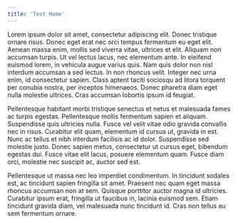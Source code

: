 ```yaml
---
title: 'Test Home'
---
```


Lorem ipsum dolor sit amet, consectetur adipiscing elit. Donec tristique ornare risus. Donec eget erat nec orci tempus fermentum eu eget elit. Aenean massa enim, mollis sed viverra vitae, ultrices et elit. Aliquam non accumsan turpis. Ut vel lectus lacus, nec elementum ante. In eleifend euismod lorem, in vehicula augue varius quis. Nam quis dolor non nisl interdum accumsan a sed lectus. In non rhoncus velit. Integer nec urna enim, id consectetur sapien. Class aptent taciti sociosqu ad litora torquent per conubia nostra, per inceptos himenaeos. Donec pharetra diam eget nulla molestie ultrices. Cras accumsan lobortis ipsum id feugiat.

Pellentesque habitant morbi tristique senectus et netus et malesuada fames ac turpis egestas. Pellentesque mollis fermentum sapien et aliquam. Suspendisse quis ultricies nulla. Fusce vel velit vitae odio gravida convallis nec in risus. Curabitur elit quam, elementum id cursus ut, gravida in est. Nunc ac tellus et nibh interdum facilisis ac id dolor. Suspendisse sed molestie justo. Donec sapien metus, consectetur ut cursus eget, bibendum egestas dui. Fusce vitae elit lacus, posuere elementum quam. Fusce diam orci, molestie nec suscipit ac, auctor sed est.

Pellentesque ut massa nec leo imperdiet condimentum. In tincidunt sodales est, ac tincidunt sapien fringilla sit amet. Praesent nec quam eget massa rhoncus accumsan non at sem. Quisque porttitor auctor magna id ultricies. Curabitur ipsum erat, fringilla ut faucibus in, lacinia euismod sem. Etiam tincidunt gravida diam, vel malesuada nunc tincidunt id. Cras non tellus eu sem fermentum ornare.